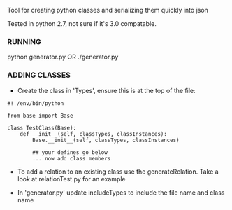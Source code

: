 Tool for creating python classes and serializing them quickly into json

Tested in python 2.7, not sure if it's 3.0 compatable.


### RUNNING ###

python generator.py
OR
./generator.py




### ADDING CLASSES ###

- Create the class in 'Types', ensure this is at the top of the file:

```
#! /env/bin/python

from base import Base

class TestClass(Base):
	def __init__(self, classTypes, classInstances):
		Base.__init__(self, classTypes, classInstances)
	
		## your defines go below
		... now add class members
```

- To add a relation to an existing class use the generateRelation. 
   Take a look at relationTest.py for an example


- In 'generator.py' update includeTypes to include the file name 
   and class name

